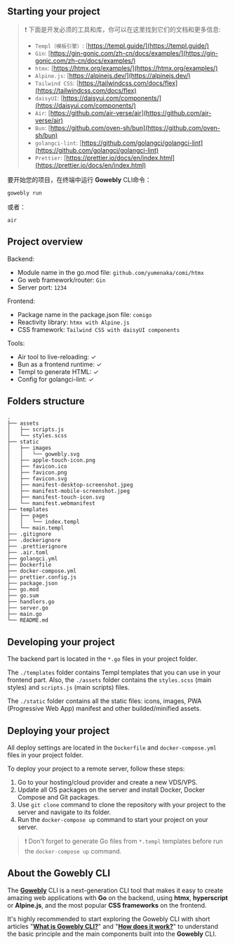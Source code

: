 ## Starting your project

> ❗️ 下面是开发必须的工具和库，你可以在这里找到它们的文档和更多信息:
> - `Templ（模板引擎）`: [https://templ.guide/](https://templ.guide/)
> - `Gin`: [https://gin-gonic.com/zh-cn/docs/examples/](https://gin-gonic.com/zh-cn/docs/examples/)
> - `htmx`: [https://htmx.org/examples/](https://htmx.org/examples/)
> - `Alpine.js`: [https://alpinejs.dev/](https://alpinejs.dev/)
> - `Tailwind CSS`: [https://tailwindcss.com/docs/flex](https://tailwindcss.com/docs/flex)
> - `daisyUI`: [https://daisyui.com/components/](https://daisyui.com/components/)
> - `Air`: [https://github.com/air-verse/air](https://github.com/air-verse/air)
> - `Bun`: [https://github.com/oven-sh/bun](https://github.com/oven-sh/bun)
> - `golangci-lint`: [https://github.com/golangci/golangci-lint](https://github.com/golangci/golangci-lint)  
> - `Prettier`: [https://prettier.io/docs/en/index.html](https://prettier.io/docs/en/index.html)


要开始您的项目，在终端中运行 **Gowebly** CLI命令：

```console
gowebly run
```
或者：
```console
air
```

## Project overview

Backend:

- Module name in the go.mod file: `github.com/yumenaka/comi/htmx`
- Go web framework/router: `Gin`
- Server port: `1234`

Frontend:

- Package name in the package.json file: `comigo`
- Reactivity library: `htmx with Alpine.js`
- CSS framework: `Tailwind CSS with daisyUI components`

Tools:

- Air tool to live-reloading: ✓
- Bun as a frontend runtime: ✓
- Templ to generate HTML: ✓
- Config for golangci-lint: ✓

## Folders structure

```console
.
├── assets
│   ├── scripts.js
│   └── styles.scss
├── static
│   ├── images
│   │   └── gowebly.svg
│   ├── apple-touch-icon.png
│   ├── favicon.ico
│   ├── favicon.png
│   ├── favicon.svg
│   ├── manifest-desktop-screenshot.jpeg
│   ├── manifest-mobile-screenshot.jpeg
│   ├── manifest-touch-icon.svg
│   └── manifest.webmanifest
├── templates
│   ├── pages
│   │   └── index.templ
│   └── main.templ
├── .gitignore
├── .dockerignore
├── .prettierignore
├── .air.toml
├── golangci.yml
├── Dockerfile
├── docker-compose.yml
├── prettier.config.js
├── package.json
├── go.mod
├── go.sum
├── handlers.go
├── server.go
├── main.go
└── README.md
```



## Developing your project

The backend part is located in the `*.go` files in your project folder.

The `./templates` folder contains Templ templates that you can use in your frontend part. Also, the `./assets` folder contains the `styles.scss` (main styles) and `scripts.js` (main scripts) files.

The `./static` folder contains all the static files: icons, images, PWA (Progressive Web App) manifest and other builded/minified assets.

## Deploying your project

All deploy settings are located in the `Dockerfile` and `docker-compose.yml` files in your project folder.

To deploy your project to a remote server, follow these steps:

1. Go to your hosting/cloud provider and create a new VDS/VPS.
2. Update all OS packages on the server and install Docker, Docker Compose and Git packages.
3. Use `git clone` command to clone the repository with your project to the server and navigate to its folder.
4. Run the `docker-compose up` command to start your project on your server.

> ❗️ Don't forget to generate Go files from `*.templ` templates before run the `docker-compose up` command.

## About the Gowebly CLI

The [**Gowebly**](https://github.com/gowebly/gowebly) CLI is a next-generation CLI tool that makes it easy to create amazing web applications with **Go** on the backend, using **htmx**, **hyperscript** or **Alpine.js**, and the most popular **CSS frameworks** on the frontend.

It's highly recommended to start exploring the Gowebly CLI with short articles "[**What is Gowebly CLI?**](https://gowebly.org/getting-started)" and "[**How does it work?**](https://gowebly.org/getting-started/how-does-it-work)" to understand the basic principle and the main components built into the **Gowebly** CLI.

